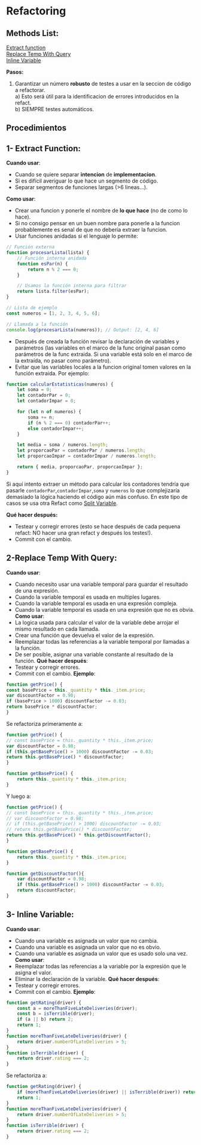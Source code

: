 # Refactoring

## Methods List:
[Extract function](#1--extract-function)  
[Replace Temp With Query](#2--replace-temp-with-query)  
[Inline Variable](#3--inline-variable)


**Pasos:** <br>
1. Garantizar un número **robusto** de testes a usar en la seccion de código a refactorar.<br>
    a) Esto será útil para la identificacion de errores introducidos en la refact.<br>
    b) SIEMPRE testes automáticos.


**Procedimientos**
-
## 1- Extract Function:<br>
**Cuando usar**:  
- Cuando se quiere separar **intencion** de **implementacion**.   
- Si es difícil averiguar lo que hace un segmento de código.  
- Separar segmentos de funciones largas (>6 lineas...).  

**Como usar**:  
- Crear una funcion y ponerle el nombre de **lo que hace** (no de como lo hace).  
- Si no consigo pensar en un buen nombre para ponerle a la funcion probablemente es senal de que no debería extraer la funcion.  
- Usar funciones anidadas si el lenguaje lo permite:  

```javascript
// Función externa
function procesarLista(lista) {
    // Función interna anidada
    function esPar(n) {
        return n % 2 === 0;
    }

    // Usamos la función interna para filtrar
    return lista.filter(esPar);
}

// Lista de ejemplo
const numeros = [1, 2, 3, 4, 5, 6];

// Llamada a la función
console.log(procesarLista(numeros)); // Output: [2, 4, 6] 
```
- Después de creada la función revisar la declaración de variables y parámetros (las variables en el marco de la func original pasan como parámetros de la func extraida. Si una variable está solo en el marco de la extraída, no pasar como parámetro).
- Evitar que las variables locales a la funcion original tomen valores en la función extraida. Por ejemplo:  
```javascript
function calcularEstatisticas(numeros) {
    let soma = 0;
    let contadorPar = 0;
    let contadorImpar = 0;

    for (let n of numeros) {
        soma += n;
        if (n % 2 === 0) contadorPar++;
        else contadorImpar++;
    }

    let media = soma / numeros.length;
    let proporcaoPar = contadorPar / numeros.length;
    let proporcaoImpar = contadorImpar / numeros.length;

    return { media, proporcaoPar, proporcaoImpar };
}
```
Si aquí intento extraer un método para calcular los contadores tendría que pasarle ```contadorPar```,```contadorImpar```,```soma``` y ```numeros``` lo que complejizaría demasiado la lógica haciendo el código aún más confuso. En este tipo de casos se usa otra Refact como [Split Variable](#2--esplit-variable).

**Qué hacer después:**
- Testear y corregir errores (esto se hace después de cada pequena refact: NO hacer una gran refact y después los testes!).
- Commit con el cambio.

## 2-Replace Temp With Query:<br>
**Cuando usar**:
- Cuando necesito usar una variable temporal para guardar el resultado de una expresión.
- Cuando la variable temporal es usada en multiples lugares.
- Cuando la variable temporal es usada en una expresión compleja.
- Cuando la variable temporal es usada en una expresión que no es obvia.
**Como usar**:
- La logica usada para calcular el valor de la variable debe arrojar el mismo resultado en cada llamada.
- Crear una función que devuelva el valor de la expresión.
- Reemplazar todas las referencias a la variable temporal por llamadas a la función.
- De ser posible, asignar una variable constante al resultado de la función.
**Qué hacer después**:
- Testear y corregir errores.
- Commit con el cambio.
**Ejemplo**:
```javascript
function getPrice() {
const basePrice = this._quantity * this._item.price;
var discountFactor = 0.98;
if (basePrice > 1000) discountFactor -= 0.03;
return basePrice * discountFactor;
}
```
Se refactoriza primeramente a:
```javascript
function getPrice() {
// const basePrice = this._quantity * this._item.price;
var discountFactor = 0.98;
if (this.getBasePrice() > 1000) discountFactor -= 0.03;
return this.getBasePrice() * discountFactor;
}

function getBasePrice() {
    return this._quantity * this._item.price;
}
```
Y luego a:
```javascript
function getPrice() {
// const basePrice = this._quantity * this._item.price;
// var discountFactor = 0.98;
// if (this.getBasePrice() > 1000) discountFactor -= 0.03;
// return this.getBasePrice() * discountFactor;
return this.getBasePrice() * this.getDiscountFactor();
}

function getBasePrice() {
    return this._quantity * this._item.price;
}

function getDiscountFactor(){
    var discountFactor = 0.98;
    if (this.getBasePrice() > 1000) discountFactor -= 0.03;
    return discountFactor;
}

```
## 3- Inline Variable:<br>
**Cuando usar**:
- Cuando una variable es asignada un valor que no cambia.
- Cuando una variable es asignada un valor que no es obvio.
- Cuando una variable es asignada un valor que es usado solo una vez.
**Como usar**:
- Reemplazar todas las referencias a la variable por la expresión que le asigna el valor.
- Eliminar la declaración de la variable.
**Qué hacer después**:
- Testear y corregir errores.
- Commit con el cambio.
**Ejemplo**:
```javascript
function getRating(driver) {
    const a = moreThanFiveLateDeliveries(driver);
    const b = isTerrible(driver);
    if (a || b) return 2;
    return 1;
}
function moreThanFiveLateDeliveries(driver) {
    return driver.numberOfLateDeliveries > 5;
}
function isTerrible(driver) {
    return driver.rating === 2;
}
```
Se refactoriza a:
```javascript
function getRating(driver) {
    if (moreThanFiveLateDeliveries(driver) || isTerrible(driver)) return 2;
    return 1;
}
function moreThanFiveLateDeliveries(driver) {
    return driver.numberOfLateDeliveries > 5;
}
function isTerrible(driver) {
    return driver.rating === 2;
}
```